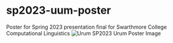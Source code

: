 # sp2023-uum-poster
Poster for Spring 2023 presentation final for Swarthmore College Computational Linguistics
![Urum SP2023 Urum Poster Image](/apertium-uum/sp2023-uum-poster/blob/main/Urum_Pres.png?raw=true)
